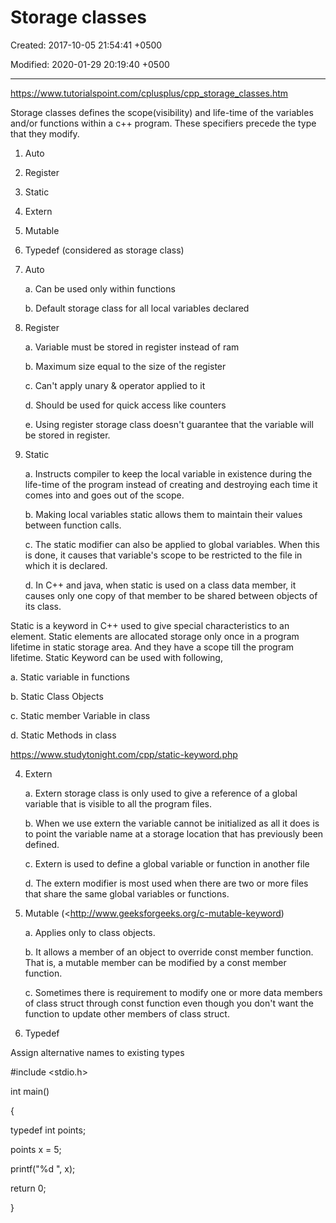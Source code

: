 # Storage classes

Created: 2017-10-05 21:54:41 +0500

Modified: 2020-01-29 20:19:40 +0500

---

<https://www.tutorialspoint.com/cplusplus/cpp_storage_classes.htm>

Storage classes defines the scope(visibility) and life-time of the variables and/or functions within a c++ program. These specifiers precede the type that they modify.

1.  Auto

2.  Register

3.  Static

4.  Extern

5.  Mutable

6.  Typedef (considered as storage class)

1.  Auto

    a.  Can be used only within functions

    b.  Default storage class for all local variables declared

2.  Register

    a.  Variable must be stored in register instead of ram

    b.  Maximum size equal to the size of the register

    c.  Can't apply unary & operator applied to it

    d.  Should be used for quick access like counters

    e.  Using register storage class doesn't guarantee that the variable will be stored in register.

3.  Static

    a.  Instructs compiler to keep the local variable in existence during the life-time of the program instead of creating and destroying each time it comes into and goes out of the scope.

    b.  Making local variables static allows them to maintain their values between function calls.

    c.  The static modifier can also be applied to global variables. When this is done, it causes that variable's scope to be restricted to the file in which it is declared.

    d.  In C++ and java, when static is used on a class data member, it causes only one copy of that member to be shared between objects of its class.

Static is a keyword in C++ used to give special characteristics to an element. Static elements are allocated storage only once in a program lifetime in static storage area. And they have a scope till the program lifetime. Static Keyword can be used with following,

a.  Static variable in functions

b.  Static Class Objects

c.  Static member Variable in class

d.  Static Methods in class

<https://www.studytonight.com/cpp/static-keyword.php>

4.  Extern

    a.  Extern storage class is only used to give a reference of a global variable that is visible to all the program files.

    b.  When we use extern the variable cannot be initialized as all it does is to point the variable name at a storage location that has previously been defined.

    c.  Extern is used to define a global variable or function in another file

    d.  The extern modifier is most used when there are two or more files that share the same global variables or functions.

5.  Mutable (<http://www.geeksforgeeks.org/c-mutable-keyword)

    a.  Applies only to class objects.

    b.  It allows a member of an object to override const member function. That is, a mutable member can be modified by a const member function.

    c.  Sometimes there is requirement to modify one or more data members of class struct through const function even though you don't want the function to update other members of class struct.

6.  Typedef

Assign alternative names to existing types

#include <stdio.h>

int main()

{

typedef int points;

points x = 5;

printf("%d ", x);

return 0;

}


